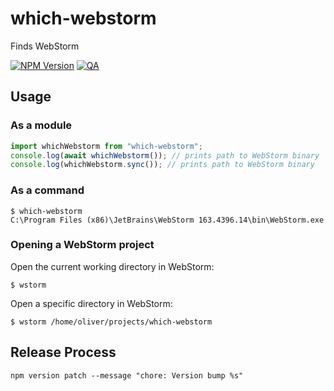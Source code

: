 # which-webstorm

Finds WebStorm

[![NPM Version](https://img.shields.io/npm/v/which-webstorm)](https://www.npmjs.com/package/which-webstorm) [![QA](https://github.com/oliversalzburg/which-webstorm/actions/workflows/qa.yml/badge.svg)](https://github.com/oliversalzburg/which-webstorm/actions/workflows/qa.yml)

## Usage

### As a module

```js
import whichWebstorm from "which-webstorm";
console.log(await whichWebstorm()); // prints path to WebStorm binary
console.log(whichWebstorm.sync()); // prints path to WebStorm binary
```

### As a command

```shell
$ which-webstorm
C:\Program Files (x86)\JetBrains\WebStorm 163.4396.14\bin\WebStorm.exe
```

### Opening a WebStorm project

Open the current working directory in WebStorm:

```shell
$ wstorm
```

Open a specific directory in WebStorm:

```shell
$ wstorm /home/oliver/projects/which-webstorm
```

## Release Process

```
npm version patch --message "chore: Version bump %s"
```
